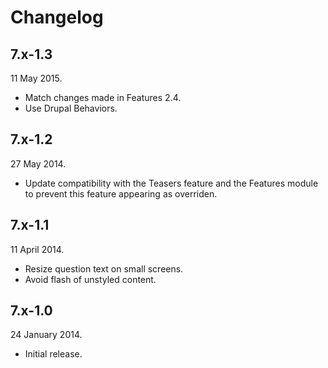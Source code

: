 Changelog
=========

7.x-1.3
-------

11 May 2015.

* Match changes made in Features 2.4.
* Use Drupal Behaviors.

7.x-1.2
-------

27 May 2014.

* Update compatibility with the Teasers feature and the Features module to prevent this feature appearing as overriden.

7.x-1.1
-------

11 April 2014.

* Resize question text on small screens.
* Avoid flash of unstyled content.

7.x-1.0
-------

24 January 2014.

* Initial release.
